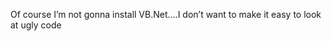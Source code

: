 <!--
id: 517835578
link: http://kevinisom.info/post/517835578/of-course-im-not-gonna-install-vb-net-i-dont
slug: of-course-im-not-gonna-install-vb-net-i-dont
date: Tue Apr 13 2010 20:24:36 GMT+1200 (NZST)
raw: {"blog_name":"kevinisom","id":517835578,"post_url":"http://kevinisom.info/post/517835578/of-course-im-not-gonna-install-vb-net-i-dont","slug":"of-course-im-not-gonna-install-vb-net-i-dont","type":"text","date":"2010-04-13 08:24:36 GMT","timestamp":1271147076,"state":"published","format":"html","reblog_key":"Oqw1R8C5","tags":[],"short_url":"http://tmblr.co/Zw68YyUtOiw","highlighted":[],"feed_item":"http://twitter.com/kev_nz/statuses/12092538059","from_feed_id":"650289","note_count":0,"title":null,"body":"<p>Of course I&#8217;m not gonna install VB.Net&#8230;.I don&#8217;t want to make it easy to look at ugly code</p>"}
publish: 2010-04-013
tags: 
title: null
-->


Of course I’m not gonna install VB.Net….I don’t want to make it easy to
look at ugly code


